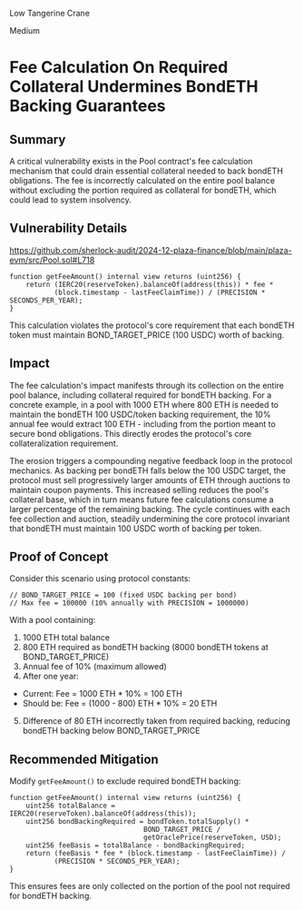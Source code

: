 Low Tangerine Crane

Medium

# Fee Calculation On Required Collateral Undermines BondETH Backing Guarantees

## Summary
A critical vulnerability exists in the Pool contract's fee calculation mechanism that could drain essential collateral needed to back bondETH obligations. The fee is incorrectly calculated on the entire pool balance without excluding the portion required as collateral for bondETH, which could lead to system insolvency.

## Vulnerability Details

https://github.com/sherlock-audit/2024-12-plaza-finance/blob/main/plaza-evm/src/Pool.sol#L718

```solidity
function getFeeAmount() internal view returns (uint256) {
    return (IERC20(reserveToken).balanceOf(address(this)) * fee * 
           (block.timestamp - lastFeeClaimTime)) / (PRECISION * SECONDS_PER_YEAR);
}
```
This calculation violates the protocol's core requirement that each bondETH token must maintain BOND_TARGET_PRICE (100 USDC) worth of backing.

## Impact
The fee calculation's impact manifests through its collection on the entire pool balance, including collateral required for bondETH backing. For a concrete example, in a pool with 1000 ETH where 800 ETH is needed to maintain the bondETH 100 USDC/token backing requirement, the 10% annual fee would extract 100 ETH - including from the portion meant to secure bond obligations. This directly erodes the protocol's core collateralization requirement.

The erosion triggers a compounding negative feedback loop in the protocol mechanics. As backing per bondETH falls below the 100 USDC target, the protocol must sell progressively larger amounts of ETH through auctions to maintain coupon payments. This increased selling reduces the pool's collateral base, which in turn means future fee calculations consume a larger percentage of the remaining backing. The cycle continues with each fee collection and auction, steadily undermining the core protocol invariant that bondETH must maintain 100 USDC worth of backing per token.

## Proof of Concept 
Consider this scenario using protocol constants:
```solidity
// BOND_TARGET_PRICE = 100 (fixed USDC backing per bond)
// Max fee = 100000 (10% annually with PRECISION = 1000000)
```
With a pool containing:

1. 1000 ETH total balance
2. 800 ETH required as bondETH backing (8000 bondETH tokens at BOND_TARGET_PRICE)
3. Annual fee of 10% (maximum allowed)
4. After one year:
- Current: Fee = 1000 ETH * 10% = 100 ETH
- Should be: Fee = (1000 - 800) ETH * 10% = 20 ETH

5. Difference of 80 ETH incorrectly taken from required backing, reducing bondETH backing below BOND_TARGET_PRICE

## Recommended Mitigation
Modify `getFeeAmount()` to exclude required bondETH backing:

```solidity
function getFeeAmount() internal view returns (uint256) {
    uint256 totalBalance = IERC20(reserveToken).balanceOf(address(this));
    uint256 bondBackingRequired = bondToken.totalSupply() * 
                                 BOND_TARGET_PRICE / 
                                 getOraclePrice(reserveToken, USD);
    uint256 feeBasis = totalBalance - bondBackingRequired;
    return (feeBasis * fee * (block.timestamp - lastFeeClaimTime)) / 
           (PRECISION * SECONDS_PER_YEAR);
}
```

This ensures fees are only collected on the portion of the pool not required for bondETH backing.
